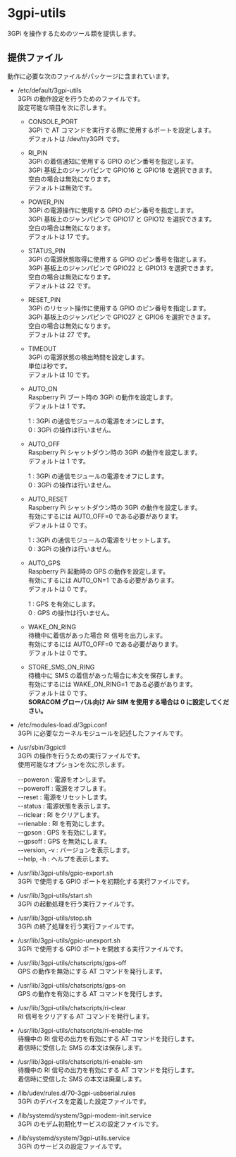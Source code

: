 3gpi-utils
==========

3GPi を操作するためのツール類を提供します。

## 提供ファイル
動作に必要な次のファイルがパッケージに含まれています。

* /etc/default/3gpi-utils  
  3GPi の動作設定を行うためのファイルです。  
  設定可能な項目を次に示します。  

  + CONSOLE_PORT  
    3GPi で AT コマンドを実行する際に使用するポートを設定します。  
    デフォルトは /dev/tty3GPI です。

  + RI_PIN  
    3GPi の着信通知に使用する GPIO のピン番号を指定します。  
    3GPi 基板上のジャンパピンで GPIO16 と GPIO18 を選択できます。  
    空白の場合は無効になります。  
    デフォルトは無効です。

  + POWER_PIN  
    3GPi の電源操作に使用する GPIO のピン番号を指定します。  
    3GPi 基板上のジャンパピンで GPIO17 と GPIO12 を選択できます。  
    空白の場合は無効になります。  
    デフォルトは 17 です。

  + STATUS_PIN  
    3GPi の電源状態取得に使用する GPIO のピン番号を指定します。  
    3GPi 基板上のジャンパピンで GPIO22 と GPIO13 を選択できます。  
    空白の場合は無効になります。  
    デフォルトは 22 です。

  + RESET_PIN  
    3GPi のリセット操作に使用する GPIO のピン番号を指定します。  
    3GPi 基板上のジャンパピンで GPIO27 と GPIO6 を選択できます。  
    空白の場合は無効になります。  
    デフォルトは 27 です。

  + TIMEOUT  
    3GPi の電源状態の検出時間を設定します。  
    単位は秒です。  
    デフォルトは 10 です。

  + AUTO_ON  
    Raspberry Pi ブート時の 3GPi の動作を設定します。  
    デフォルトは 1 です。

    1 : 3GPi の通信モジュールの電源をオンにします。  
    0 : 3GPi の操作は行いません。

  + AUTO_OFF  
    Raspberry Pi シャットダウン時の 3GPi の動作を設定します。  
    デフォルトは 1 です。

    1 : 3GPi の通信モジュールの電源をオフにします。  
    0 : 3GPi の操作は行いません。

  + AUTO_RESET  
    Raspberry Pi シャットダウン時の 3GPi の動作を設定します。  
    有効にするには AUTO_OFF=0 である必要があります。  
    デフォルトは 0 です。

    1 : 3GPi の通信モジュールの電源をリセットします。  
    0 : 3GPi の操作は行いません。

  + AUTO_GPS  
    Raspberry Pi 起動時の GPS の動作を設定します。  
    有効にするには AUTO_ON=1 である必要があります。  
    デフォルトは 0 です。

    1 : GPS を有効にします。  
    0 : GPS の操作は行いません。

  + WAKE_ON_RING  
    待機中に着信があった場合 RI 信号を出力します。  
    有効にするには AUTO_OFF=0 である必要があります。  
    デフォルトは 0 です。

  + STORE_SMS_ON_RING  
    待機中に SMS の着信があった場合に本文を保存します。  
    有効にするには WAKE_ON_RING=1 である必要があります。  
    デフォルトは 0 です。  
    **SORACOM グローバル向け Air SIM を使用する場合は 0 に設定してください。**

* /etc/modules-load.d/3gpi.conf  
  3GPi に必要なカーネルモジュールを記述したファイルです。

* /usr/sbin/3gpictl  
  3GPi の操作を行うための実行ファイルです。  
  使用可能なオプションを次に示します。

  --poweron : 電源をオンします。  
  --poweroff : 電源をオフします。  
  --reset : 電源をリセットします。  
  --status : 電源状態を表示します。  
  --riclear : RI をクリアします。  
  --rienable : RI を有効にします。  
  --gpson : GPS を有効にします。  
  --gpsoff : GPS を無効にします。  
  --version, -v : バージョンを表示します。  
  --help, -h : ヘルプを表示します。

* /usr/lib/3gpi-utils/gpio-export.sh  
  3GPi で使用する GPIO ポートを初期化する実行ファイルです。

* /usr/lib/3gpi-utils/start.sh  
  3GPi の起動処理を行う実行ファイルです。

* /usr/lib/3gpi-utils/stop.sh  
  3GPi の終了処理を行う実行ファイルです。

* /usr/lib/3gpi-utils/gpio-unexport.sh  
  3GPi で使用する GPIO ポートを開放する実行ファイルです。

* /usr/lib/3gpi-utils/chatscripts/gps-off  
  GPS の動作を無効にする AT コマンドを発行します。

* /usr/lib/3gpi-utils/chatscripts/gps-on  
  GPS の動作を有効にする AT コマンドを発行します。

* /usr/lib/3gpi-utils/chatscripts/ri-clear  
  RI 信号をクリアする AT コマンドを発行します。

* /usr/lib/3gpi-utils/chatscripts/ri-enable-me  
  待機中の RI 信号の出力を有効にする AT コマンドを発行します。  
  着信時に受信した SMS の本文は保存します。

* /usr/lib/3gpi-utils/chatscripts/ri-enable-sm  
  待機中の RI 信号の出力を有効にする AT コマンドを発行します。  
  着信時に受信した SMS の本文は廃棄します。

* /lib/udev/rules.d/70-3gpi-usbserial.rules  
  3GPi のデバイスを定義した設定ファイルです。

* /lib/systemd/system/3gpi-modem-init.service  
  3GPi のモデム初期化サービスの設定ファイルです。

* /lib/systemd/system/3gpi-utils.service  
  3GPi のサービスの設定ファイルです。
